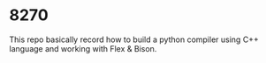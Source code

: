 # 8270
This repo basically record how to build a python compiler using C++ language and working with Flex & Bison.
